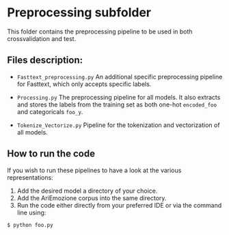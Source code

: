 # Preprocessing subfolder

This folder contains the preprocessing pipeline to be used in both crossvalidation and test.

## Files description:
- ```Fasttext_preprocessing.py``` An additional specific preprocessing pipeline for Fasttext, which only accepts specific labels.

- ```Processing.py``` The preprocessing pipeline for all models. It also extracts and stores the labels from the training set as both one-hot ```encoded_foo```  and categoricals ```foo_y```. 

- ```Tokenize_Vectorize.py``` Pipeline for the tokenization and vectorization of all models.

## How to run the code
If you wish to run these pipelines to have a look at the various representations:
1) Add the desired model a directory of your choice.
2) Add the AriEmozione corpus into the same directory.
3) Run the code either directly from your preferred IDE or via the command line using:
```
$ python foo.py
```
